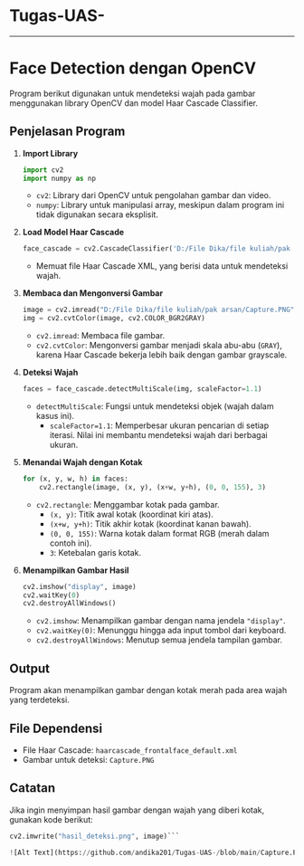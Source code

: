 # Tugas-UAS-
---

# Face Detection dengan OpenCV

Program berikut digunakan untuk mendeteksi wajah pada gambar menggunakan library OpenCV dan model Haar Cascade Classifier.

## Penjelasan Program

1. **Import Library**
    ```python
    import cv2
    import numpy as np
    ```
    - `cv2`: Library dari OpenCV untuk pengolahan gambar dan video.
    - `numpy`: Library untuk manipulasi array, meskipun dalam program ini tidak digunakan secara eksplisit.

2. **Load Model Haar Cascade**
    ```python
    face_cascade = cv2.CascadeClassifier('D:/File Dika/file kuliah/pak arsan/uas/haarcascade_frontalface_default (1).xml')
    ```
    - Memuat file Haar Cascade XML, yang berisi data untuk mendeteksi wajah.

3. **Membaca dan Mengonversi Gambar**
    ```python
    image = cv2.imread("D:/File Dika/file kuliah/pak arsan/Capture.PNG")
    img = cv2.cvtColor(image, cv2.COLOR_BGR2GRAY)
    ```
    - `cv2.imread`: Membaca file gambar.
    - `cv2.cvtColor`: Mengonversi gambar menjadi skala abu-abu (`GRAY`), karena Haar Cascade bekerja lebih baik dengan gambar grayscale.

4. **Deteksi Wajah**
    ```python
    faces = face_cascade.detectMultiScale(img, scaleFactor=1.1)
    ```
    - `detectMultiScale`: Fungsi untuk mendeteksi objek (wajah dalam kasus ini).
      - `scaleFactor=1.1`: Memperbesar ukuran pencarian di setiap iterasi. Nilai ini membantu mendeteksi wajah dari berbagai ukuran.

5. **Menandai Wajah dengan Kotak**
    ```python
    for (x, y, w, h) in faces:
        cv2.rectangle(image, (x, y), (x+w, y+h), (0, 0, 155), 3)
    ```
    - `cv2.rectangle`: Menggambar kotak pada gambar.
        - `(x, y)`: Titik awal kotak (koordinat kiri atas).
        - `(x+w, y+h)`: Titik akhir kotak (koordinat kanan bawah).
        - `(0, 0, 155)`: Warna kotak dalam format RGB (merah dalam contoh ini).
        - `3`: Ketebalan garis kotak.

6. **Menampilkan Gambar Hasil**
    ```python
    cv2.imshow("display", image)
    cv2.waitKey(0)
    cv2.destroyAllWindows()
    ```
    - `cv2.imshow`: Menampilkan gambar dengan nama jendela `"display"`.
    - `cv2.waitKey(0)`: Menunggu hingga ada input tombol dari keyboard.
    - `cv2.destroyAllWindows`: Menutup semua jendela tampilan gambar.

## Output
Program akan menampilkan gambar dengan kotak merah pada area wajah yang terdeteksi.

## File Dependensi
- File Haar Cascade: `haarcascade_frontalface_default.xml`
- Gambar untuk deteksi: `Capture.PNG`

## Catatan
Jika ingin menyimpan hasil gambar dengan wajah yang diberi kotak, gunakan kode berikut:
```python
cv2.imwrite("hasil_deteksi.png", image)```

![Alt Text](https://github.com/andika201/Tugas-UAS-/blob/main/Capture.PNG)
